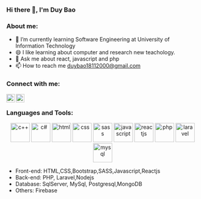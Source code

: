### Hi there 👋, I'm Duy Bao


### About me:

- 🌱 I’m currently learning Software Engineering at University of Information Technology
- 😄 I like learning about computer and research new teachology.
- 💬 Ask me about react, javascript and php
- 📫 How to reach me duybao18112000@gmail.com

### Connect with me:
[<img align="left" alt="linkedin" width="22px" src="https://play-lh.googleusercontent.com/kMofEFLjobZy_bCuaiDogzBcUT-dz3BBbOrIEjJ-hqOabjK8ieuevGe6wlTD15QzOqw" />][linkedin]

[<img align="left" alt="facebook" width="22px" src="https://www.facebook.com/images/fb_icon_325x325.png" />][facebook]

<br />

### Languages and Tools:
<p align="center">
  <img src="https://upload.wikimedia.org/wikipedia/commons/thumb/1/18/ISO_C%2B%2B_Logo.svg/150px-ISO_C%2B%2B_Logo.svg.png" width="50" title="c++">
 <img src="https://cdn.blob.lionpham.com/uploads/2016/08/c-Sharp.png" width="50" title="c#">
  <img src="https://upload.wikimedia.org/wikipedia/commons/thumb/8/80/HTML5_logo_resized.svg/1200px-HTML5_logo_resized.svg.png" width="50" title="html">
  <img src="https://upload.wikimedia.org/wikipedia/commons/thumb/d/d5/CSS3_logo_and_wordmark.svg/1200px-CSS3_logo_and_wordmark.svg.png" width="50" title="css">
  <img src="https://upload.wikimedia.org/wikipedia/commons/thumb/9/96/Sass_Logo_Color.svg/1200px-Sass_Logo_Color.svg.png" width="50" title="sass">
  <img src="https://techvccloud.mediacdn.vn/2018/11/23/js-15429579443112042672363-crop-1542957949936317424252.png" width="50" title="javascript">
  <img src="https://codelearn.io/Upload/Blog/react-js-co-ban-phan-1-63738082145.3856.jpg" width="50" title="reactjs">
  <img src="https://upload.wikimedia.org/wikipedia/vi/thumb/2/27/PHP-logo.svg/1200px-PHP-logo.svg.png" width="50" title="php">
  <img src="https://cms-assets.tutsplus.com/uploads/users/769/posts/25334/preview_image/get-started-with-laravel-6-400x277.png" width="50" title="laravel">
   <img src="https://techvccloud.mediacdn.vn/2020/9/17/mysql-1-1600340047538868003500-crop-160034079526453914971.png" width="50" title="mysql">
</p>

* Front-end: HTML,CSS,Bootstrap,SASS,Javascript,Reactjs
* Back-end: PHP, Laravel,Nodejs
* Database: SqlServer, MySql, Postgresql,MongoDB
* Others: Firebase 

[linkedin]: https://www.linkedin.com/in/duy-b%E1%BA%A3o-9211a8216/
[facebook]: https://www.facebook.com/profile.php?id=100022065936430
